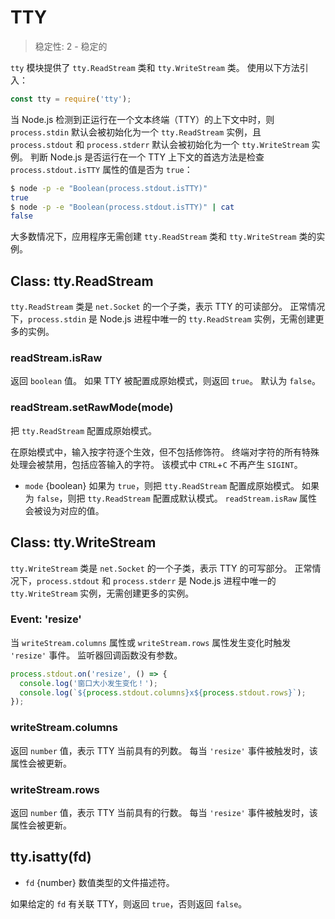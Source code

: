 # TTY

> 稳定性: 2 - 稳定的

`tty` 模块提供了 `tty.ReadStream` 类和 `tty.WriteStream` 类。
使用以下方法引入：

```js
const tty = require('tty');
```

当 Node.js 检测到正运行在一个文本终端（TTY）的上下文中时，则 `process.stdin` 默认会被初始化为一个 `tty.ReadStream` 实例，且 `process.stdout` 和 `process.stderr` 默认会被初始化为一个 `tty.WriteStream` 实例。
判断 Node.js 是否运行在一个 TTY 上下文的首选方法是检查 `process.stdout.isTTY` 属性的值是否为 `true`：


```sh
$ node -p -e "Boolean(process.stdout.isTTY)"
true
$ node -p -e "Boolean(process.stdout.isTTY)" | cat
false
```

大多数情况下，应用程序无需创建 `tty.ReadStream` 类和 `tty.WriteStream` 类的实例。

## Class: tty.ReadStream
<!-- YAML
added: v0.5.8
-->

`tty.ReadStream` 类是 `net.Socket` 的一个子类，表示 TTY 的可读部分。
正常情况下，`process.stdin` 是 Node.js 进程中唯一的 `tty.ReadStream` 实例，无需创建更多的实例。


### readStream.isRaw
<!-- YAML
added: v0.7.7
-->

返回 `boolean` 值。
如果 TTY 被配置成原始模式，则返回 `true`。
默认为 `false`。


### readStream.setRawMode(mode)
<!-- YAML
added: v0.7.7
-->

把 `tty.ReadStream` 配置成原始模式。

在原始模式中，输入按字符逐个生效，但不包括修饰符。
终端对字符的所有特殊处理会被禁用，包括应答输入的字符。
该模式中 `CTRL`+`C` 不再产生 `SIGINT`。

* `mode` {boolean} 如果为 `true`，则把 `tty.ReadStream` 配置成原始模式。
  如果为 `false`，则把 `tty.ReadStream` 配置成默认模式。
  `readStream.isRaw` 属性会被设为对应的值。


## Class: tty.WriteStream
<!-- YAML
added: v0.5.8
-->

`tty.WriteStream` 类是 `net.Socket` 的一个子类，表示 TTY 的可写部分。
正常情况下，`process.stdout` 和 `process.stderr` 是 Node.js 进程中唯一的 `tty.WriteStream` 实例，无需创建更多的实例。


### Event: 'resize'
<!-- YAML
added: v0.7.7
-->

当 `writeStream.columns` 属性或 `writeStream.rows` 属性发生变化时触发 `'resize'` 事件。
监听器回调函数没有参数。

```js
process.stdout.on('resize', () => {
  console.log('窗口大小发生变化！');
  console.log(`${process.stdout.columns}x${process.stdout.rows}`);
});
```


### writeStream.columns
<!-- YAML
added: v0.7.7
-->

返回 `number` 值，表示 TTY 当前具有的列数。
每当 `'resize'` 事件被触发时，该属性会被更新。


### writeStream.rows
<!-- YAML
added: v0.7.7
-->

返回 `number` 值，表示 TTY 当前具有的行数。
每当 `'resize'` 事件被触发时，该属性会被更新。


## tty.isatty(fd)
<!-- YAML
added: v0.5.8
-->

* `fd` {number} 数值类型的文件描述符。

如果给定的 `fd` 有关联 TTY，则返回 `true`，否则返回 `false`。

